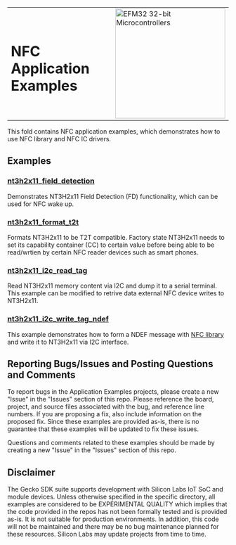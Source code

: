 <table border="0">
  <tr>
    <td align="left" valign="middle">
    <h1>NFC Application Examples</h1>
  </td>
  <td align="left" valign="middle">
    <a href="https://www.silabs.com/products/wireless">
      <img src="http://pages.silabs.com/rs/634-SLU-379/images/WGX-transparent.png"  title="Silicon Labs Gecko and Wireless Gecko MCUs" alt="EFM32 32-bit Microcontrollers" width="250"/>
    </a>
  </td>
  </tr>
</table>

This fold contains NFC application examples, which demonstrates how to use NFC library and NFC IC drivers. 


## Examples

### [nt3h2x11_field_detection](nt3h2x11_field_detection)

Demonstrates NT3H2x11 Field Detection (FD) functionality, which can be used for NFC wake up.

### [nt3h2x11_format_t2t](nt3h2x11_format_t2t)

Formats NT3H2x11 to be T2T compatible. Factory state NT3H2x11 needs to set its capability container (CC) to certain value before being able to be read/wrtien by certain NFC reader devices such as smart phones.

### [nt3h2x11_i2c_read_tag](nt3h2x11_i2c_read_tag)

Read NT3H2x11 memory content via I2C and dump it to a serial terminal. This example can be modified to retrive data external NFC device writes to NT3H2x11.

### [nt3h2x11_i2c_write_tag_ndef](nt3h2x11_i2c_write_tag_ndef)

This example demonstrates how to form a NDEF message with [NFC library](../nfc_library) and write it to NT3H2x11 via I2C interface.


## Reporting Bugs/Issues and Posting Questions and Comments

To report bugs in the Application Examples projects, please create a new "Issue" in the "Issues" section of this repo. Please reference the board, project, and source files associated with the bug, and reference line numbers. If you are proposing a fix, also include information on the proposed fix. Since these examples are provided as-is, there is no guarantee that these examples will be updated to fix these issues.

Questions and comments related to these examples should be made by creating a new "Issue" in the "Issues" section of this repo.

## Disclaimer

The Gecko SDK suite supports development with Silicon Labs IoT SoC and module devices. Unless otherwise specified in the specific directory, all examples are considered to be EXPERIMENTAL QUALITY which implies that the code provided in the repos has not been formally tested and is provided as-is.  It is not suitable for production environments.  In addition, this code will not be maintained and there may be no bug maintenance planned for these resources. Silicon Labs may update projects from time to time.
